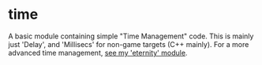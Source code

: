 time
====

A basic module containing simple "Time Management" code. This is mainly just 'Delay', and 'Millisecs' for non-game targets (C++ mainly). For a more advanced time management, [see my 'eternity' module](https://github.com/Regal-Internet-Brothers/eternity).
